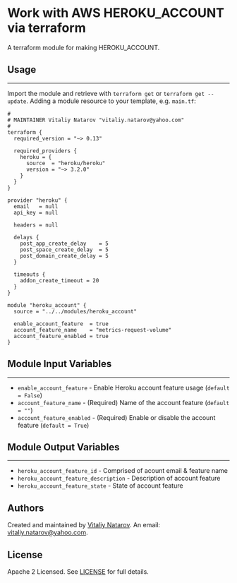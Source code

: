 # Work with AWS HEROKU_ACCOUNT via terraform

A terraform module for making HEROKU_ACCOUNT.


## Usage
----------------------
Import the module and retrieve with ```terraform get``` or ```terraform get --update```. Adding a module resource to your template, e.g. `main.tf`:

```
#
# MAINTAINER Vitaliy Natarov "vitaliy.natarov@yahoo.com"
#
terraform {
  required_version = "~> 0.13"

  required_providers {
    heroku = {
      source  = "heroku/heroku"
      version = "~> 3.2.0"
    }
  }
}

provider "heroku" {
  email   = null
  api_key = null

  headers = null

  delays {
    post_app_create_delay    = 5
    post_space_create_delay  = 5
    post_domain_create_delay = 5
  }

  timeouts {
    addon_create_timeout = 20
  }
}

module "heroku_account" {
  source = "../../modules/heroku_account"

  enable_account_feature  = true
  account_feature_name    = "metrics-request-volume"
  account_feature_enabled = true
}
```

## Module Input Variables
----------------------
- `enable_account_feature` - Enable Heroku account feature usage (`default = False`)
- `account_feature_name` - (Required) Name of the account feature (`default = ""`)
- `account_feature_enabled` - (Required) Enable or disable the account feature (`default = True`)

## Module Output Variables
----------------------
- `heroku_account_feature_id` - Comprised of acount email & feature name
- `heroku_account_feature_description` - Description of account feature
- `heroku_account_feature_state` - State of account feature


## Authors

Created and maintained by [Vitaliy Natarov](https://github.com/SebastianUA). An email: [vitaliy.natarov@yahoo.com](vitaliy.natarov@yahoo.com).

## License

Apache 2 Licensed. See [LICENSE](https://github.com/SebastianUA/terraform/blob/master/LICENSE) for full details.
